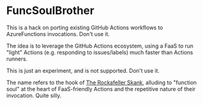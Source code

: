 # FuncSoulBrother

This is a hack on porting existing GitHub Actions workflows to AzureFunctions invocations. Don't use it.

The idea is to leverage the GitHub Actions ecosystem, using a FaaS to run "light" Actions (e.g. responding to
issues/labels) much faster than Actions runners.

This is just an experiment, and is not supported. Don't use it.

The name refers to the hook of [The Rockafeller Skank](https://en.wikipedia.org/wiki/The_Rockafeller_Skank),
alluding to "function soul" at the heart of FaaS-friendly Actions and the repetitive nature of their invocation.
Quite silly.
